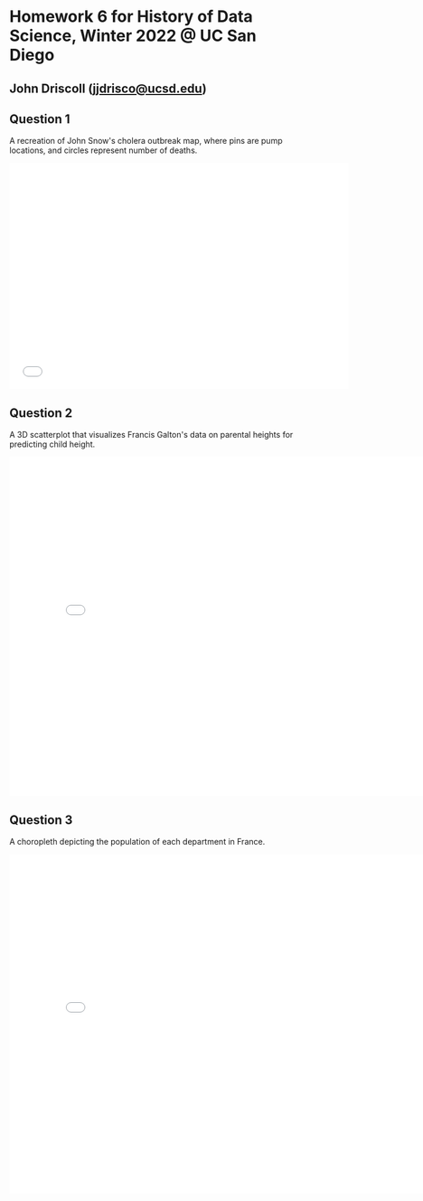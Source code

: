 # Homework 6 for History of Data Science, Winter 2022 @ UC San Diego
## John Driscoll (jjdrisco@ucsd.edu)

## Question 1
A recreation of John Snow's cholera outbreak map, where pins are pump locations, and circles represent number of deaths.
<iframe src='../snow-map.html' width=600 height=400 frameBorder=0></iframe>
<br>

## Question 2
A 3D scatterplot that visualizes Francis Galton's data on parental heights for predicting child height.
<iframe src='../galton_fig.html' width=800 height=600 frameBorder=0></iframe>
<br>

## Question 3
A choropleth depicting the population of each department in France.
<iframe src='../france_fig.html' width=800 height=600 frameBorder=0></iframe>
